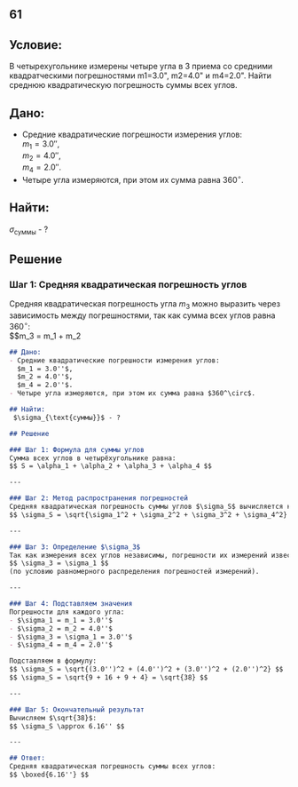 ## 61 

## Условие:
В четырехугольнике измерены четыре угла в 3 приема со средними квадратческими погрешностями m1=3.0", m2=4.0" и m4=2.0". Найти среднюю квадратическую погрешность суммы всех углов.

## Дано:
- Средние квадратические погрешности измерения углов:  
  $m_1 = 3.0''$,  
  $m_2 = 4.0''$,  
  $m_4 = 2.0''$.  
- Четыре угла измеряются, при этом их сумма равна $360^\circ$.

## Найти:
$\sigma_{\text{суммы}}$ - ?

## Решение

### Шаг 1: Средняя квадратическая погрешность углов

Средняя квадратическая погрешность угла $m_3$ можно выразить через зависимость между погрешностями, так как сумма всех углов равна $360^\circ$:  
$$m_3 = m_1 + m_2

```markdown
## Дано:
- Средние квадратические погрешности измерения углов:  
  $m_1 = 3.0''$,  
  $m_2 = 4.0''$,  
  $m_4 = 2.0''$.  
- Четыре угла измеряются, при этом их сумма равна $360^\circ$.

## Найти:
 $\sigma_{\text{суммы}}$ - ?

## Решение

### Шаг 1: Формула для суммы углов
Сумма всех углов в четырёхугольнике равна:  
$$ S = \alpha_1 + \alpha_2 + \alpha_3 + \alpha_4 $$  

---

### Шаг 2: Метод распространения погрешностей
Средняя квадратическая погрешность суммы углов $\sigma_S$ вычисляется как:  
$$ \sigma_S = \sqrt{\sigma_1^2 + \sigma_2^2 + \sigma_3^2 + \sigma_4^2} $$  

---

### Шаг 3: Определение $\sigma_3$
Так как измерения всех углов независимы, погрешности их измерений известны. Значение $m_3$ равно:  
$$ \sigma_3 = \sigma_1 $$  
(по условию равномерного распределения погрешностей измерений).

---

### Шаг 4: Подставляем значения
Погрешности для каждого угла:  
- $\sigma_1 = m_1 = 3.0''$  
- $\sigma_2 = m_2 = 4.0''$  
- $\sigma_3 = \sigma_1 = 3.0''$  
- $\sigma_4 = m_4 = 2.0''$  

Подставляем в формулу:  
$$ \sigma_S = \sqrt{(3.0'')^2 + (4.0'')^2 + (3.0'')^2 + (2.0'')^2} $$  
$$ \sigma_S = \sqrt{9 + 16 + 9 + 4} = \sqrt{38} $$  

---

### Шаг 5: Окончательный результат
Вычисляем $\sqrt{38}$:  
$$ \sigma_S \approx 6.16'' $$  

---

## Ответ:
Средняя квадратическая погрешность суммы всех углов:  
$$ \boxed{6.16''} $$